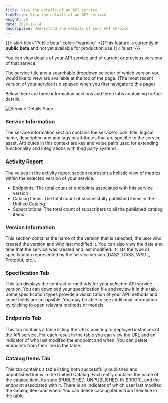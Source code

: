 ```yaml
---
title: View the details of an API service
linkTitle: View the details of an API service
weight: 30
date: 2020-12-14
description: Understand the details of your API service
---
```


{{< alert title="Public beta" color="warning" >}}This feature is currently in **public beta** and not yet available for production use.{{< /alert >}}

You can view details of your API service and of current or previous versions of that service.

The service title and a searchable dropdown selector of which version you would like to view are available at the top of the page.
(The most recent version of your service is displayed when you first navigate to this page)

Below there are three information sections and three tabs containing further details.

![Service Details Page](/Images/central/env_and_gateway_mgmt/ServiceDetailsPage.png)

### Service Information

The service information section contains the service's icon, title, logical name, description and any tags or attributes that are specific to the service asset. Attributes in this context are key and value pairs used for extending functionality and integrations with third party systems.

### Activity Report

The values in the activity report section represent a holistic view of metrics within the selected version of your service.

* Endpoints: The total count of endpoints associated with this service version
* Catalog Items: The total count of successfully published items in the Unified Catalog
* Subscriptions: The total count of subscribers to all the published catalog items

### Version Information

This section contains the name of the version that is selected, the user who created the version and who last modified it. You can also view the date and time that the service was created and last modified. It lists the type of specification represented by the service version (OAS2, OAS3, WSDL, Protobuf, etc.).

### Specification Tab

This tab displays the contract or methods for your selected API service version. You can download your specification file and review it in this tab. Some specification types provide a visualization of your API methods and some fields are collapsible. You may be able to see additional information by clicking to open relevant methods or models.

### Endpoints Tab

This tab contains a table listing the URLs pointing to deployed instances of the API service. For each result in the table you can view the URL and an indicator of who last modifed the endpoint and when. You can delete endpoints from their line in the table.

### Catalog Items Tab

This tab contains a table listing both successfully published and unpublished items in the Unified Catalog. Each entry contains the name of the catalog item, its state (PUBLISHED, UNPUBLISHED, IN ERROR), and the endpoint associated with it. There is an indicator of which user last modifed the catalog item and when. You can delete catalog items from their line in the table.
